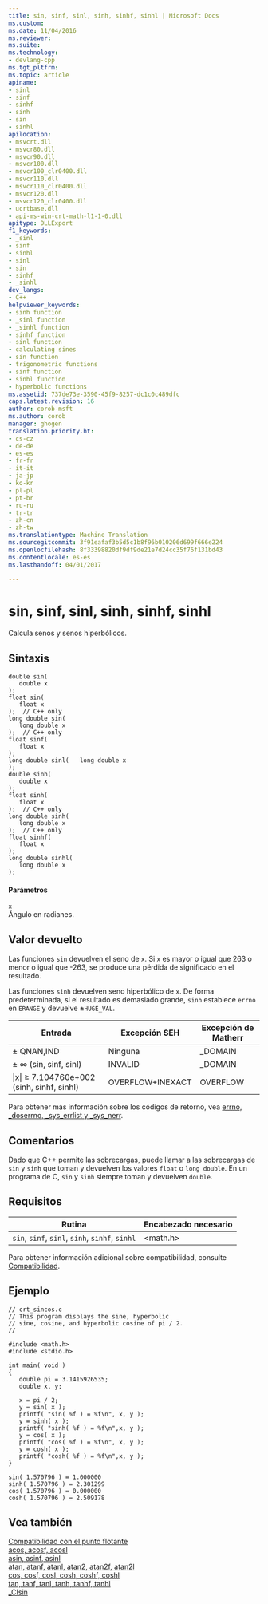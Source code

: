 ```yaml
---
title: sin, sinf, sinl, sinh, sinhf, sinhl | Microsoft Docs
ms.custom: 
ms.date: 11/04/2016
ms.reviewer: 
ms.suite: 
ms.technology:
- devlang-cpp
ms.tgt_pltfrm: 
ms.topic: article
apiname:
- sinl
- sinf
- sinhf
- sinh
- sin
- sinhl
apilocation:
- msvcrt.dll
- msvcr80.dll
- msvcr90.dll
- msvcr100.dll
- msvcr100_clr0400.dll
- msvcr110.dll
- msvcr110_clr0400.dll
- msvcr120.dll
- msvcr120_clr0400.dll
- ucrtbase.dll
- api-ms-win-crt-math-l1-1-0.dll
apitype: DLLExport
f1_keywords:
- _sinl
- sinf
- sinhl
- sinl
- sin
- sinhf
- _sinhl
dev_langs:
- C++
helpviewer_keywords:
- sinh function
- _sinl function
- _sinhl function
- sinhf function
- sinl function
- calculating sines
- sin function
- trigonometric functions
- sinf function
- sinhl function
- hyperbolic functions
ms.assetid: 737de73e-3590-45f9-8257-dc1c0c489dfc
caps.latest.revision: 16
author: corob-msft
ms.author: corob
manager: ghogen
translation.priority.ht:
- cs-cz
- de-de
- es-es
- fr-fr
- it-it
- ja-jp
- ko-kr
- pl-pl
- pt-br
- ru-ru
- tr-tr
- zh-cn
- zh-tw
ms.translationtype: Machine Translation
ms.sourcegitcommit: 3f91eafaf3b5d5c1b8f96b010206d699f666e224
ms.openlocfilehash: 8f33398820df9df9de21e7d24cc35f76f131bd43
ms.contentlocale: es-es
ms.lasthandoff: 04/01/2017

---
```

# <a name="sin-sinf-sinl-sinh-sinhf-sinhl"></a>sin, sinf, sinl, sinh, sinhf, sinhl
Calcula senos y senos hiperbólicos.  
  
## <a name="syntax"></a>Sintaxis  
  
```  
double sin(  
   double x   
);  
float sin(  
   float x  
);  // C++ only  
long double sin(  
   long double x  
);  // C++ only  
float sinf(  
   float x   
);  
long double sinl(   long double x  
);  
double sinh(  
   double x   
);  
float sinh(  
   float x   
);  // C++ only  
long double sinh(  
   long double x  
);  // C++ only  
float sinhf(  
   float x  
);  
long double sinhl(  
   long double x  
);  
```  
  
#### <a name="parameters"></a>Parámetros  
 `x`  
 Ángulo en radianes.  
  
## <a name="return-value"></a>Valor devuelto  
 Las funciones `sin` devuelven el seno de `x`. Si `x` es mayor o igual que 263 o menor o igual que -263, se produce una pérdida de significado en el resultado.  
  
 Las funciones `sinh` devuelven seno hiperbólico de `x`. De forma predeterminada, si el resultado es demasiado grande, `sinh` establece `errno` en `ERANGE` y devuelve ±`HUGE_VAL`.  
  
|Entrada|Excepción SEH|Excepción de Matherr|  
|-----------|-------------------|-----------------------|  
|± QNAN,IND|Ninguna|_DOMAIN|  
|± ∞ (sin, sinf, sinl)|INVALID|_DOMAIN|  
|&#124;x&#124; ≥ 7.104760e+002 (sinh, sinhf, sinhl)|OVERFLOW+INEXACT|OVERFLOW|  
  
 Para obtener más información sobre los códigos de retorno, vea [errno, _doserrno, _sys_errlist y _sys_nerr](../../c-runtime-library/errno-doserrno-sys-errlist-and-sys-nerr.md).  
  
## <a name="remarks"></a>Comentarios  
 Dado que C++ permite las sobrecargas, puede llamar a las sobrecargas de `sin` y `sinh` que toman y devuelven los valores `float` o `long double`. En un programa de C, `sin` y `sinh` siempre toman y devuelven `double`.  
  
## <a name="requirements"></a>Requisitos  
  
|Rutina|Encabezado necesario|  
|-------------|---------------------|  
|`sin`, `sinf`, `sinl`, `sinh`, `sinhf`, `sinhl`|\<math.h>|  
  
 Para obtener información adicional sobre compatibilidad, consulte [Compatibilidad](../../c-runtime-library/compatibility.md).  
  
## <a name="example"></a>Ejemplo  
  
```  
// crt_sincos.c  
// This program displays the sine, hyperbolic  
// sine, cosine, and hyperbolic cosine of pi / 2.  
//  
  
#include <math.h>  
#include <stdio.h>  
  
int main( void )  
{  
   double pi = 3.1415926535;  
   double x, y;  
  
   x = pi / 2;  
   y = sin( x );  
   printf( "sin( %f ) = %f\n", x, y );  
   y = sinh( x );  
   printf( "sinh( %f ) = %f\n",x, y );  
   y = cos( x );  
   printf( "cos( %f ) = %f\n", x, y );  
   y = cosh( x );  
   printf( "cosh( %f ) = %f\n",x, y );  
}  
```  
  
```Output  
sin( 1.570796 ) = 1.000000  
sinh( 1.570796 ) = 2.301299  
cos( 1.570796 ) = 0.000000  
cosh( 1.570796 ) = 2.509178  
```  
  
## <a name="see-also"></a>Vea también  
 [Compatibilidad con el punto flotante](../../c-runtime-library/floating-point-support.md)   
 [acos, acosf, acosl](../../c-runtime-library/reference/acos-acosf-acosl.md)   
 [asin, asinf, asinl](../../c-runtime-library/reference/asin-asinf-asinl.md)   
 [atan, atanf, atanl, atan2, atan2f, atan2l](../../c-runtime-library/reference/atan-atanf-atanl-atan2-atan2f-atan2l.md)   
 [cos, cosf, cosl, cosh, coshf, coshl](../../c-runtime-library/reference/cos-cosf-cosl-cosh-coshf-coshl.md)   
 [tan, tanf, tanl, tanh, tanhf, tanhl](../../c-runtime-library/reference/tan-tanf-tanl-tanh-tanhf-tanhl.md)   
 [_CIsin](../../c-runtime-library/cisin.md)
